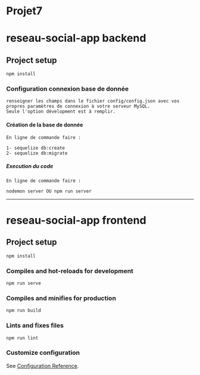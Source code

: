 # Projet7

# reseau-social-app backend

## Project setup
```
npm install
```

### Configuration connexion base de donnée
```
renseigner les champs dans le fichier config/config.json avec vos propres paramètres de connexion à votre serveur MySQL.
Seule l'option dévelopment est à remplir.
```

#### Création de la base de donnée
```
En ligne de commande faire : 

1- sequelize db:create
2- sequelize db:migrate
```

##### Execution du code
```
En ligne de commande faire : 

nodemon server OU npm run server
```
---------------------------------------------------------------------------------------------------------

# reseau-social-app frontend

## Project setup
```
npm install
```

### Compiles and hot-reloads for development
```
npm run serve
```

### Compiles and minifies for production
```
npm run build
```

### Lints and fixes files
```
npm run lint
```

### Customize configuration
See [Configuration Reference](https://cli.vuejs.org/config/).
